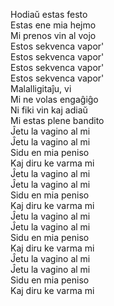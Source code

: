 <!-- eo :: Ĵetu la vagino al mi :: 2025-05-10 22:25:36 -->

Hodiaŭ estas festo  
Estas ene mia hejmo  
Mi prenos vin al vojo  
Estos sekvenca vapor'  
Estos sekvenca vapor'  
Estos sekvenca vapor'  
Estos sekvenca vapor'  
Malalligitaĵu, vi  
Mi ne volas engaĝiĝo  
Ni fiki vin kaj adiaŭ  
Mi estas plene bandito  
Ĵetu la vagino al mi  
Ĵetu la vagino al mi  
Sidu en mia peniso  
Kaj diru ke varma mi  
Ĵetu la vagino al mi  
Ĵetu la vagino al mi  
Sidu en mia peniso  
Kaj diru ke varma mi  
Ĵetu la vagino al mi  
Ĵetu la vagino al mi  
Sidu en mia peniso  
Kaj diru ke varma mi  
Ĵetu la vagino al mi  
Ĵetu la vagino al mi  
Sidu en mia peniso  
Kaj diru ke varma mi  
